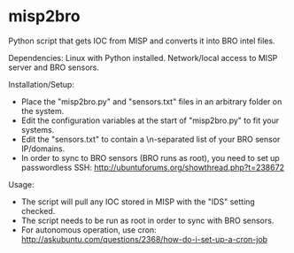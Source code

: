 # misp2bro
Python script that gets IOC from MISP and converts it into BRO intel files.

Dependencies:
Linux with Python installed.
Network/local access to MISP server and BRO sensors.

Installation/Setup:
- Place the "misp2bro.py" and "sensors.txt" files in an arbitrary folder on the system.
- Edit the configuration variables at the start of "misp2bro.py" to fit your systems.
- Edit the "sensors.txt" to contain a \n-separated list of your BRO sensor IP/domains.
- In order to sync to BRO sensors (BRO runs as root), you need to set up passwordless SSH: http://ubuntuforums.org/showthread.php?t=238672

Usage:
- The script will pull any IOC stored in MISP with the "IDS" setting checked.
- The script needs to be run as root in order to sync with BRO sensors.
- For autonomous operation, use cron: http://askubuntu.com/questions/2368/how-do-i-set-up-a-cron-job
